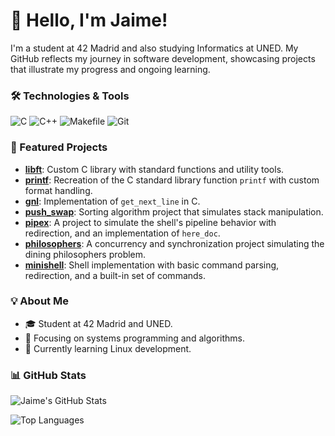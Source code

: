 # 👋 Hello, I'm Jaime!

I'm a student at 42 Madrid and also studying Informatics at UNED. My GitHub reflects my journey in software development, showcasing projects that illustrate my progress and ongoing learning.

### 🛠️ Technologies & Tools
![C](https://img.shields.io/badge/C-%2300599C.svg?style=flat&logo=c&logoColor=white) ![C++](https://img.shields.io/badge/C++-%2300599C.svg?style=flat&logo=c%2B%2B&logoColor=white)  ![Makefile](https://img.shields.io/badge/Makefile-%23E2E2E2.svg?style=flat-square) ![Git](https://img.shields.io/badge/Git-%23F1502F.svg?style=flat-square&logo=git&logoColor=white)



### 📂 Featured Projects
- [**libft**](https://github.com/jaimeol/libft): Custom C library with standard functions and utility tools.
- [**printf**](https://github.com/jaimeol/printf): Recreation of the C standard library function `printf` with custom format handling.
- [**gnl**](https://github.com/jaimeol/gnl): Implementation of `get_next_line` in C.
- [**push_swap**](https://github.com/jaimeol/push_swap): Sorting algorithm project that simulates stack manipulation.
- [**pipex**](https://github.com/jaimeol/pipex): A project to simulate the shell's pipeline behavior with redirection, and an implementation of `here_doc`.
- [**philosophers**](https://github.com/jaimeol/philosophers): A concurrency and synchronization project simulating the dining philosophers problem.
- [**minishell**](https://github.com/jaimeol/minishell): Shell implementation with basic command parsing, redirection, and a built-in set of commands.

### 💡 About Me
- 🎓 Student at 42 Madrid and UNED.
- 🔧 Focusing on systems programming and algorithms.
- 🌱 Currently learning Linux development.

### 📊 GitHub Stats

![Jaime's GitHub Stats](https://github-readme-stats.vercel.app/api?username=jaimeol&show_icons=true&theme=default&count_private=true)

![Top Languages](https://github-readme-stats.vercel.app/api/top-langs/?username=jaimeol&layout=compact&theme=default)
